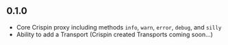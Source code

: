 ## 0.1.0

- Core Crispin proxy including methods `info`, `warn`, `error`, `debug`, and `silly`
- Ability to add a Transport (Crispin created Transports coming soon...)